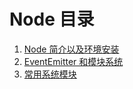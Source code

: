 # Node 目录

1.  [Node 简介以及环境安装](node/NODE-01.md)
2.  [EventEmitter 和模块系统](node/NODE-02.md)
3.  [常用系统模块](node/NODE-03.md)
